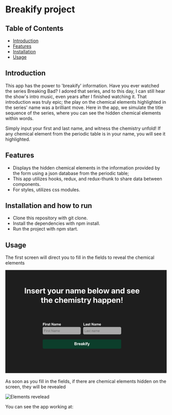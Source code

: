 # Breakify project

## Table of Contents

- [Introduction](#introduction)
- [Features](#features)
- [Installation](#installation)
- [Usage](#usage)

## Introduction

This app has the power to 'breakify' information. Have you ever watched the series Breaking Bad? I adored that series, and to this day, I can still hear the show's intro music, even years after I finished watching it. That introduction was truly epic; the play on the chemical elements highlighted in the series' name was a brilliant move. Here in the app, we simulate the title sequence of the series, where you can see the hidden chemical elements within words.

Simply input your first and last name, and witness the chemistry unfold! If any chemical element from the periodic table is in your name, you will see it highlighted.

## Features

- Displays the hidden chemical elements in the information provided by the form using a json database from the periodic table;
- This app utilizes hooks, redux, and redux-thunk to share data between components.
- For styles, utilizes css modules.

## Installation and how to run

- Clone this repository with git clone.
- Install the dependencies with npm install.
- Run the project with npm start.

## Usage

The first screen will direct you to fill in the fields to reveal the chemical elements

![First Screen](src/img/breafiky1.png)

As soon as you fill in the fields, if there are chemical elements hidden on the screen, they will be revealed

![Elements revelead](src/img/breafiky2.png)

You can see the app working at:
